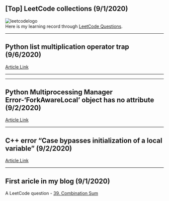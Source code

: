 ## [Top] LeetCode collections (9/1/2020)
![leetcodelogo](https://jaimecclin.github.io/blog/resources/leetcode_logo.jpeg)  
Here is my learning record through [LeetCode Questions](https://github.com/Jaimecclin/LeetCodeCollections).

---

## Python list multiplication operator trap (9/6/2020)
[Article Link](https://jaimecclin.github.io/blog/articles/python-list-multiplication-operator)

---

---

## Python Multiprocessing Manager Error-‘ForkAwareLocal’ object has no attribute (9/2/2020)
[Article Link](https://jaimecclin.github.io/blog/articles/python-err-forkawarelocal)

---

## C++ error “Case bypasses initialization of a local variable” (9/2/2020)
[Article Link](https://jaimecclin.github.io/blog/articles/cplus2-err-casebypassesinitializationofalocalvariable)

---

## First aricle in my blog (9/1/2020)
A LeetCode question - [39. Combination Sum](https://jaimecclin.github.io/blog/articles/combination-sum)